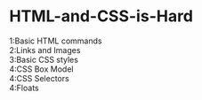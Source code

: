 # HTML-and-CSS-is-Hard
1:Basic HTML commands  
2:Links and Images  
3:Basic CSS styles  
4:CSS Box Model  
4:CSS Selectors  
4:Floats
